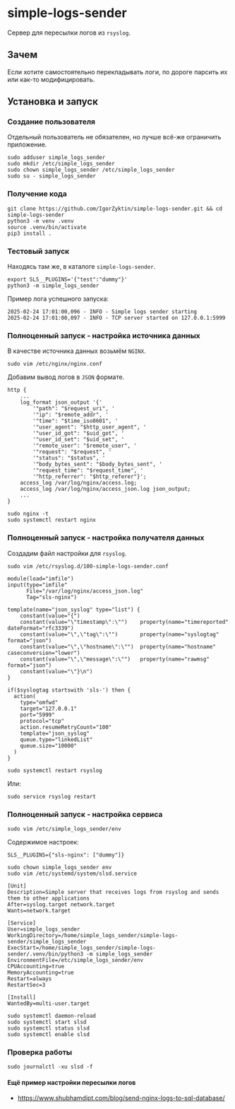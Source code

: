 # simple-logs-sender

Сервер для пересылки логов из `rsyslog`.

## Зачем

Если хотите самостоятельно перекладывать логи, по дороге парсить их или как-то модифицировать.

## Установка и запуск

### Создание пользователя

Отдельный пользователь не обязателен, но лучше всё-же ограничить приложение.

```shell
sudo adduser simple_logs_sender
sudo mkdir /etc/simple_logs_sender
sudo chown simple_logs_sender /etc/simple_logs_sender
sudo su - simple_logs_sender
```

### Получение кода

```shell
git clone https://github.com/IgorZyktin/simple-logs-sender.git && cd simple-logs-sender
python3 -m venv .venv
source .venv/bin/activate
pip3 install .
```

### Тестовый запуск

Находясь там же, в каталоге `simple-logs-sender`.

```shell
export SLS__PLUGINS='{"test":"dummy"}'
python3 -m simple_logs_sender
```

Пример лога успешного запуска:

```
2025-02-24 17:01:00,096 - INFO - Simple logs sender starting
2025-02-24 17:01:00,097 - INFO - TCP server started on 127.0.0.1:5999
```

### Полноценный запуск - настройка источника данных

В качестве источника данных возьмём `NGINX`.

```shell
sudo vim /etc/nginx/nginx.conf
```

Добавим вывод логов в `JSON` формате.

```
http {
    ...
    log_format json_output '{'
        '"path": "$request_uri", '
        '"ip": "$remote_addr", '
        '"time": "$time_iso8601", '
        '"user_agent": "$http_user_agent", '
        '"user_id_got": "$uid_got", '
        '"user_id_set": "$uid_set", '
        '"remote_user": "$remote_user", '
        '"request": "$request", '
        '"status": "$status", '
        '"body_bytes_sent": "$body_bytes_sent", '
        '"request_time": "$request_time", '
        '"http_referrer": "$http_referer"}';
    access_log /var/log/nginx/access.log;
    access_log /var/log/nginx/access_json.log json_output;
    ...
}
```

```shell
sudo nginx -t
sudo systemctl restart nginx
```

### Полноценный запуск - настройка получателя данных

Создадим файл настройки для `rsyslog`.

```shell
sudo vim /etc/rsyslog.d/100-simple-logs-sender.conf
```

```
module(load="imfile")
input(type="imfile"
      File="/var/log/nginx/access_json.log"
      Tag="sls-nginx")

template(name="json_syslog" type="list") {
    constant(value="{")
    constant(value="\"timestamp\":\"")    property(name="timereported" dateFormat="rfc3339")
    constant(value="\",\"tag\":\"")       property(name="syslogtag" format="json")
    constant(value="\",\"hostname\":\"")  property(name="hostname" caseconversion="lower")
    constant(value="\",\"message\":\"")   property(name="rawmsg" format="json")
    constant(value="\"}\n")
}

if($syslogtag startswith 'sls-') then {
  action(
    type="omfwd" 
    target="127.0.0.1" 
    port="5999" 
    protocol="tcp"
    action.resumeRetryCount="100" 
    template="json_syslog"
    queue.type="linkedList" 
    queue.size="10000"
  )
}
```

```shell
sudo systemctl restart rsyslog
```

Или:

```shell
sudo service rsyslog restart
```

### Полноценный запуск - настройка сервиса

```shell
sudo vim /etc/simple_logs_sender/env
```

Содержимое настроек:

```
SLS__PLUGINS={"sls-nginx": ["dummy"]}
```

```shell
sudo chown simple_logs_sender env
sudo vim /etc/systemd/system/slsd.service
```

```
[Unit]
Description=Simple server that receives logs from rsyslog and sends them to other applications
After=syslog.target network.target
Wants=network.target

[Service]
User=simple_logs_sender
WorkingDirectory=/home/simple_logs_sender/simple-logs-sender/simple_logs_sender
ExecStart=/home/simple_logs_sender/simple-logs-sender/.venv/bin/python3 -m simple_logs_sender
EnvironmentFile=/etc/simple_logs_sender/env
CPUAccounting=true
MemoryAccounting=true
Restart=always
RestartSec=3

[Install]
WantedBy=multi-user.target
```

```shell
sudo systemctl daemon-reload
sudo systemctl start slsd
sudo systemctl status slsd
sudo systemctl enable slsd
```

### Проверка работы

```shell
sudo journalctl -xu slsd -f
```

#### Ещё пример настройки пересылки логов

* https://www.shubhamdipt.com/blog/send-nginx-logs-to-sql-database/

